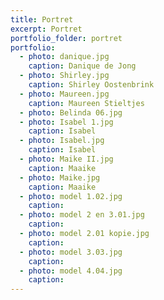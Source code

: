 ```yaml
---
title: Portret
excerpt: Portret
portfolio_folder: portret
portfolio:
  - photo: danique.jpg
    caption: Danique de Jong
  - photo: Shirley.jpg
    caption: Shirley Oostenbrink
  - photo: Maureen.jpg
    caption: Maureen Stieltjes
  - photo: Belinda 06.jpg
  - photo: Isabel 1.jpg
    caption: Isabel
  - photo: Isabel.jpg
    caption: Isabel
  - photo: Maike II.jpg
    caption: Maaike
  - photo: Maike.jpg
    caption: Maaike
  - photo: model 1.02.jpg
    caption:
  - photo: model 2 en 3.01.jpg
    caption:
  - photo: model 2.01 kopie.jpg
    caption:
  - photo: model 3.03.jpg
    caption:
  - photo: model 4.04.jpg
    caption:
---
```

 